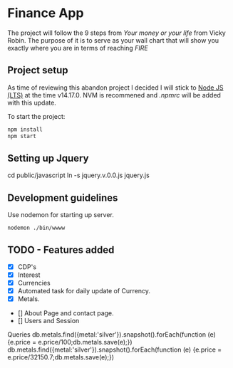 # Finance App

The project will follow the 9 steps from _Your money or your life_ from Vicky Robin.
The purpose of it is to serve as your wall chart that will show you exactly where you are in terms
of reaching *FIRE*

## Project setup
As time of reviewing this abandon project I decided I will stick to [Node JS (LTS)](https://nodejs.org/en/about/releases/) at the time v14.17.0.
NVM is recommened and _.npmrc_ will be added with this update.

To start the project:
```bash
npm install 
npm start
```

## Setting up Jquery
cd public/javascript
ln -s jquery.v.0.0.js jquery.js

## Development guidelines

Use nodemon for starting up server.
```
nodemon ./bin/wwww
```

## TODO - Features added
- [x] CDP's
- [x] Interest
- [x] Currencies
- [x] Automated task for daily update of Currency.
- [X] Metals.
- [] About Page and contact page.
- [] Users and Session


Queries
db.metals.find({metal:'silver'}).snapshot().forEach(function (e) {e.price = e.price/100;db.metals.save(e);})
db.metals.find({metal:'silver'}).snapshot().forEach(function (e) {e.price = e.price/32150.7;db.metals.save(e);})